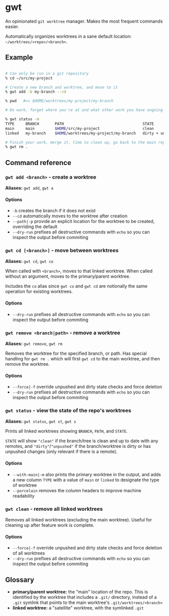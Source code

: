 # gwt

An opinionated `git worktree` manager. Makes the most frequent commands easier.

Automatically organizes worktrees in a sane default location: `~/worktrees/<repo>/<branch>`.

## Example

```zsh

# Can only be run in a git repository
% cd ~/src/my-project

# Create a new branch and worktree, and move to it
% gwt add -b my-branch --cd

% pwd   #=> $HOME/worktrees/my-project/my-branch

# Do work, forget where you're at and what other work you have ongoing

% gwt status -m
TYPE     BRANCH       PATH                                   STATE
main     main         $HOME/src/my-project                   clean
linked   my-branch    $HOME/worktrees/my-project/my-branch   dirty + unpushed

# Finish your work, merge it, time to clean up, go back to the main repo
% gwt rm .

```

## Command reference

### `gwt add <branch>` - create a worktree

**Aliases:** `gwt add`, `gwt a`

#### Options

- `-b` creates the branch if it does not exist
- `--cd` automatically moves to the worktree after creation
- `--path|-p` provide an explicit location for the worktree to be created, overriding the default
- `--dry-run` prefixes all destructive commands with `echo` so you can inspect the output before commiting

### `gwt cd [<branch>]` - move between worktrees

**Aliases:** `gwt cd`, `gwt co`

When called with `<branch>`, moves to that linked worktree. When called without an argument, moves to the primary/parent
worktree.

Includes the `co` alias since `gwt co` and `gwt cd` are notionally the same operation for existing worktrees.

#### Options

- `--dry-run` prefixes all destructive commands with `echo` so you can inspect the output before commiting

### `gwt remove <branch|path>` - remove a worktree

**Aliases:** `gwt remove`, `gwt rm`

Removes the worktree for the specified branch, or path. Has special handling for `gwt rm .` which will first `gwt cd` to
the main worktree, and then remove the worktree.

#### Options

- `--force|-f` override unpushed and dirty state checks and force deletion
- `--dry-run` prefixes all destructive commands with `echo` so you can inspect the output before commiting

### `gwt status` - view the state of the repo's worktrees

**Aliases:** `gwt status`, `gwt st`, `gwt s`

Prints all linked worktrees showing `BRANCH`, `PATH`, and `STATE`.

`STATE` will show `"clean"` if the branch/tree is clean and up to date with any remotes, and `"dirty"`/`"unpushed"`  if
the branch/worktree is dirty or has unpushed changes (only relevant if there is a remote).

#### Options

- `--with-main|-m` also prints the primary worktree in the output, and adds a new column `TYPE` with a value of `main` or `linked` to designate the type of worktree
- `--porcelain` removes the column headers to improve machine readability

### `gwt clean` - remove all linked worktrees

Removes all linked worktrees (excluding the main worktree). Useful for cleaning up after feature work is complete.

#### Options

- `--force|-f` override unpushed and dirty state checks and force deletion of all worktrees
- `--dry-run` prefixes all destructive commands with `echo` so you can inspect the output before commiting

## Glossary

- **primary/parent worktree:** the "main" location of the repo. This is identified by the worktree that includes a `.git/` directory, instead of a `.git` symlink that points to the main worktree's `.git/worktrees/<branch>`
- **linked worktree:** a "satellite" worktree, with the symlinked `.git`

